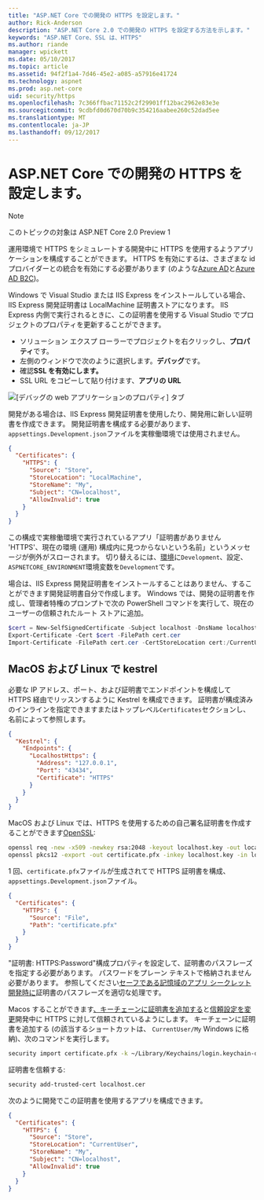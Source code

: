 ```yaml
---
title: "ASP.NET Core での開発の HTTPS を設定します。"
author: Rick-Anderson
description: "ASP.NET Core 2.0 での開発の HTTPS を設定する方法を示します。"
keywords: "ASP.NET Core、SSL は、HTTPS"
ms.author: riande
manager: wpickett
ms.date: 05/10/2017
ms.topic: article
ms.assetid: 94f2f1a4-7d46-45e2-a085-a57916e41724
ms.technology: aspnet
ms.prod: asp.net-core
uid: security/https
ms.openlocfilehash: 7c366ffbac71152c2f29901ff12bac2962e83e3e
ms.sourcegitcommit: 9cdbfd0d670d70b9c354216aabee260c52dad5ee
ms.translationtype: MT
ms.contentlocale: ja-JP
ms.lasthandoff: 09/12/2017
---
```

# <a name="setting-up-https-for-development-in-aspnet-core"></a>ASP.NET Core での開発の HTTPS を設定します。

> [!NOTE] 
> このトピックの対象は ASP.NET Core 2.0 Preview 1

運用環境で HTTPS をシミュレートする開発中に HTTPS を使用するようアプリケーションを構成することができます。 HTTPS を有効にするは、さまざまな id プロバイダーとの統合を有効にする必要があります (のような[Azure AD](https://azure.microsoft.com/services/active-directory)と[Azure AD B2C](https://azure.microsoft.com/services/active-directory-b2c/))。

<a name="iisxpress"></a>

Windows で Visual Studio または IIS Express をインストールしている場合、IIS Express 開発証明書は LocalMachine 証明書ストアになります。 IIS Express 内側で実行されるときに、この証明書を使用する Visual Studio でプロジェクトのプロパティを更新することができます。

   * ソリューション エクスプ ローラーでプロジェクトを右クリックし、**プロパティ**です。
   * 左側のウィンドウで次のように選択します。**デバッグ**です。
   * 確認**SSL を有効にします。**
   * SSL URL をコピーして貼り付けます、**アプリの URL**

![[デバッグの web アプリケーションのプロパティ] タブ](enforcing-ssl/_static/ssl.png)

開発がある場合は、IIS Express 開発証明書を使用したり、開発用に新しい証明書を作成できます。 開発証明書を構成する必要があります、`appsettings.Development.json`ファイルを実稼働環境では使用されません。

```json
{
  "Certificates": {
    "HTTPS": {
      "Source": "Store",
      "StoreLocation": "LocalMachine",
      "StoreName": "My",
      "Subject": "CN=localhost",
      "AllowInvalid": true
    }
  }
}
```

この構成で実稼働環境で実行されているアプリ「証明書がありません 'HTTPS'、現在の環境 (運用) 構成内に見つからないという名前」というメッセージが例外がスローされます。 切り替えるには、[環境](xref:fundamentals/environments)に`Development`、設定、`ASPNETCORE_ENVIRONMENT`環境変数を`Development`です。

場合は、IIS Express 開発証明書をインストールすることはありません、することができます開発証明書自分で作成します。 Windows では、開発の証明書を作成し、管理者特権のプロンプトで次の PowerShell コマンドを実行して、現在のユーザーの信頼されたルート ストアに追加。

```powershell
$cert = New-SelfSignedCertificate -Subject localhost -DnsName localhost -FriendlyName "ASP.NET Core Development" -KeyUsage DigitalSignature -TextExtension @("2.5.29.37={text}1.3.6.1.5.5.7.3.1") 
Export-Certificate -Cert $cert -FilePath cert.cer
Import-Certificate -FilePath cert.cer -CertStoreLocation cert:/CurrentUser/Root
```

<a name="OpenSSL"></a>

## <a name="kestrel-on--macos-and-linux"></a>MacOS および Linux で kestrel

必要な IP アドレス、ポート、および証明書でエンドポイントを構成して HTTPS 経由でリッスンするように Kestrel を構成できます。 証明書が構成済みのインラインを指定できますまたはトップレベル`Certificates`セクションし、名前によって参照します。

```json
{
  "Kestrel": {
    "Endpoints": {
      "LocalhostHttps": {
        "Address": "127.0.0.1",
        "Port": "43434",
        "Certificate": "HTTPS"
      }
    }
  }
}

```

MacOS および Linux では、HTTPS を使用するための自己署名証明書を作成することができます[OpenSSL](https://www.openssl.org/):

```bash
openssl req -new -x509 -newkey rsa:2048 -keyout localhost.key -out localhost.cer -days 365 -subj /CN=localhost
openssl pkcs12 -export -out certificate.pfx -inkey localhost.key -in localhost.cer
```

1 回、`certificate.pfx`ファイルが生成されてで HTTPS 証明書を構成、`appsettings.Development.json`ファイル。

```json
{
  "Certificates": {
    "HTTPS": {
      "Source": "File",
      "Path": "certificate.pfx"
    }
  }
}
```

"証明書: HTTPS:Password"構成プロパティを設定して、証明書のパスフレーズを指定する必要があります。 パスワードをプレーン テキストで格納されません必要があります。 参照してください[セーフである記憶域のアプリ シークレット開発時に](app-secrets.md)証明書のパスフレーズを適切な処理です。

Macos することができます[、キーチェーンに証明書を追加する](https://support.apple.com/kb/PH20129?locale=en_US)と[信頼設定を変更](https://support.apple.com/kb/PH20127?locale=en_US&viewlocale=en_US)開発中に HTTPS に対して信頼されているようにします。 キーチェーンに証明書を追加する (の該当するショートカットは、 `CurrentUser/My` Windows に格納)、次のコマンドを実行します。

```bash
security import certificate.pfx -k ~/Library/Keychains/login.keychain-db
```

証明書を信頼する:

```bash
security add-trusted-cert localhost.cer
```

次のように開発でこの証明書を使用するアプリを構成できます。

```json
{
  "Certificates": {
    "HTTPS": {
      "Source": "Store",
      "StoreLocation": "CurrentUser",
      "StoreName": "My",
      "Subject": "CN=localhost",
      "AllowInvalid": true
    }
  }
}
```
